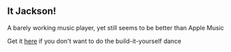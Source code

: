 ## It Jackson!

A barely working music player, yet still seems to be better than Apple Music

Get it [here](Jackson.zip) if you don't want to do the build-it-yourself dance


